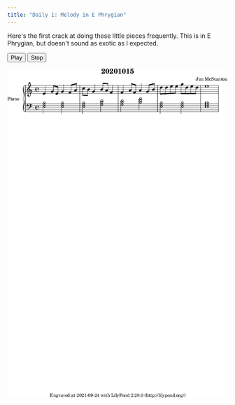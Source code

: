```yaml
---
title: "Daily 1: Melody in E Phrygian"
---
```


Here's the first crack at doing these little pieces frequently. This is in E Phrygian, but doesn't sound as exotic
as I expected.

<button onclick="MIDIjs.play('./daily-1.mid')">Play</button>
<button onclick="MIDIjs.stop()">Stop</button>

![](./daily-1.png "Music Piece")

<script type="text/javascript" src="https://www.midijs.net/lib/midi.js"></script>
